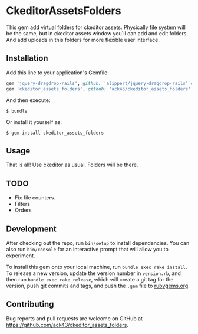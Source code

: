 # CkeditorAssetsFolders

This gem add virtual folders for ckeditor assets.
Physically file system will be the same, but in ckeditor assets window you`ll can add and edit folders.
And add uploads in this folders for more flexible user interface.

## Installation

Add this line to your application's Gemfile:

```ruby
gem 'jquery-dragdrop-rails', github: 'alippert/jquery-dragdrop-rails' # optional: version without railties v3.0 dependencies
gem 'ckeditor_assets_folders', github: 'ack43/ckeditor_assets_folders' #temporary
```

And then execute:

    $ bundle

Or install it yourself as:

    $ gem install ckeditor_assets_folders

## Usage

That is all! Use ckeditor as usual. Folders will be there.

## TODO

* Fix file counters.
* Filters
* Orders

## Development

After checking out the repo, run `bin/setup` to install dependencies. You can also run `bin/console` for an interactive prompt that will allow you to experiment.

To install this gem onto your local machine, run `bundle exec rake install`. To release a new version, update the version number in `version.rb`, and then run `bundle exec rake release`, which will create a git tag for the version, push git commits and tags, and push the `.gem` file to [rubygems.org](https://rubygems.org).

## Contributing

Bug reports and pull requests are welcome on GitHub at https://github.com/ack43/ckeditor_assets_folders.
